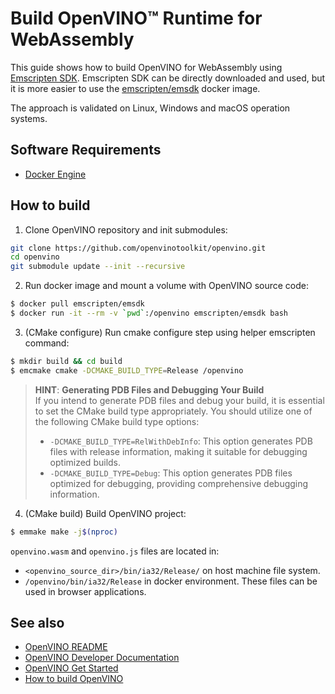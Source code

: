 # Build OpenVINO™ Runtime for WebAssembly

This guide shows how to build OpenVINO for WebAssembly using  [Emscripten SDK](https://emscripten.org/). Emscripten SDK can be directly downloaded and used, but it is more easier to use the [emscripten/emsdk](https://hub.docker.com/r/emscripten/emsdk) docker image. 

The approach is validated on Linux, Windows and macOS operation systems.

## Software Requirements

- [Docker Engine](https://docs.docker.com/engine/install/)

## How to build

1. Clone OpenVINO repository and init submodules:
```sh
git clone https://github.com/openvinotoolkit/openvino.git
cd openvino
git submodule update --init --recursive
```
2. Run docker image and mount a volume with OpenVINO source code:
```sh
$ docker pull emscripten/emsdk
$ docker run -it --rm -v `pwd`:/openvino emscripten/emsdk bash
```
3. (CMake configure) Run cmake configure step using helper emscripten command:
```sh
$ mkdir build && cd build
$ emcmake cmake -DCMAKE_BUILD_TYPE=Release /openvino
```

> **HINT**: **Generating PDB Files and Debugging Your Build** <br>
> If you intend to generate PDB files and debug your build, it is essential to set the CMake build type appropriately.
> You should utilize one of the following CMake build type options: <br>
>* `-DCMAKE_BUILD_TYPE=RelWithDebInfo`: This option generates PDB files with release information, making it suitable for debugging optimized builds. <br>
>* `-DCMAKE_BUILD_TYPE=Debug`: This option generates PDB files optimized for debugging, providing comprehensive debugging information. 

4. (CMake build) Build OpenVINO project:
```sh
$ emmake make -j$(nproc)
```
`openvino.wasm` and `openvino.js` files are located in:
- `<openvino_source_dir>/bin/ia32/Release/` on host machine file system.
- `/openvino/bin/ia32/Release` in docker environment.
These files can be used in browser applications. 

## See also

 * [OpenVINO README](../../README.md)
 * [OpenVINO Developer Documentation](index.md)
 * [OpenVINO Get Started](./get_started.md)
 * [How to build OpenVINO](build.md)

